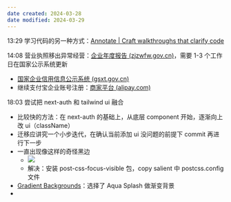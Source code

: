 ```yaml
---
date created: 2024-03-28
date modified: 2024-03-29
---
```

13:29
学习代码的另一种方式：[Annotate | Craft walkthroughs that clarify code](https://annotate.dev/)

14:08
营业执照移出异常经营：[企业年度报告 (zjzwfw.gov.cn)](https://gthnb.zjzwfw.gov.cn:8885/annualreport/credit-repair/business-anomaly)，需要 1-3 个工作日在国家公示系统更新
+ [国家企业信用信息公示系统 (gsxt.gov.cn)](https://shiming.gsxt.gov.cn/%7B6ACAFE2B5B22D85D9C4981F839285323F600EF2E57A1B0BF8BF28257A18853864EB8A9A692EB048184F471749B53BCC532B2EE8A8B4B2368A8F4B7FC3CE2006E00100010006E00109FDD523C2C3C2CAE2C159A110194126940BCAB6A7B005D95E52483F52737279A75F0F51AEC9756F1736373637363-1711604398789%7D)
+ 继续支付宝企业账号注册：[商家平台 (alipay.com)](https://b.alipay.com/page/settle-b/order/info)

18:03
尝试把 next-auth 和 tailwind ui 融合
+ 比较快的方法：在 next-auth 的基础上，从底层 component 开始，逐渐向上改 ui（className）
+ 迁移应讲究一个小步迭代，在确认当前添加 ui 没问题的前提下 commit 再进行下一步
+ 一直出现像这样的奇怪黑边
	+ ![](CleanShot%202024-03-29%20at%2018.59@2x.png)
	+ 解决：安装 post-css-focus-visible 包，copy salient 中 postcss.config 文件
+ [Gradient Backgrounds](https://cssgradient.io/gradient-backgrounds/)：选择了 Aqua Splash 做渐变背景
+ 







